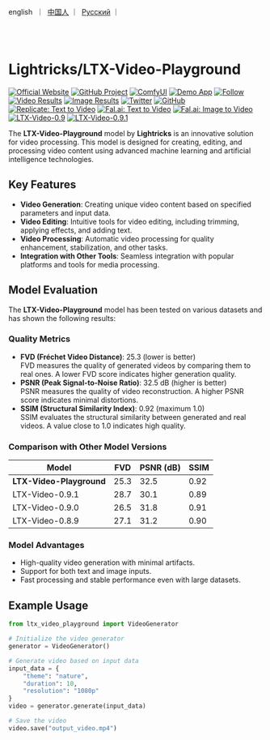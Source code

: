 <p align="left">
    english</a>&nbsp ｜ &nbsp<a href="README_CH.md">中国人</a> ｜ &nbsp<a href="README_RU.md">Русский</a> ｜
</p>
<br><br>



# Lightricks/LTX-Video-Playground

[![Official Website](https://img.shields.io/badge/Official_Website-Lightricks-blue?style=flat-square&logo=lightricks&logoColor=white)](https://www.lightricks.com)
[![GitHub Project](https://img.shields.io/badge/GitHub-LTX_Video-black?style=flat-square&logo=github)](https://github.com/Lightricks/LTX-Video)
[![ComfyUI](https://img.shields.io/badge/ComfyUI-LTX_Video-green?style=flat-square&logo=github)](https://github.com/Lightricks/ComfyUI-LTXVideo)
[![Demo App](https://img.shields.io/badge/Demo_App-Hugging_Face-yellow?style=flat-square&logo=huggingface)](https://huggingface.co/spaces/Lightricks/LTX-Video-Playground)
[![Follow](https://img.shields.io/badge/Follow-Lightricks-orange?style=flat-square&logo=huggingface)](https://huggingface.co/Lightricks)
[![Video Results](https://img.shields.io/badge/Video_Results-Download-blue?style=flat-square)](https://download.ru/folders/xpmp2Pcq)
[![Image Results](https://img.shields.io/badge/Image_Results-Download-purple?style=flat-square)](https://download.ru/folders/uKzUOQsT)
[![Twitter](https://img.shields.io/badge/Follow-Twitter-1DA1F2?style=flat-square&logo=twitter)](https://twitter.com/Lightricks)
[![GitHub](https://img.shields.io/badge/Follow-GitHub-black?style=flat-square&logo=github)](https://github.com/lightricks)
[![Replicate: Text to Video](https://img.shields.io/badge/Replicate-Text_to_Video-0A9DAC?style=flat-square&logo=replicate)](https://replicate.com/lightricks/ltx-video)
[![Fal.ai: Text to Video](https://img.shields.io/badge/Fal.ai-Text_to_Video-0A9DAC?style=flat-square&logo=python)](https://fal.ai/models/fal-ai/ltx-video)
[![Fal.ai: Image to Video](https://img.shields.io/badge/Fal.ai-Image_to_Video-0A9DAC?style=flat-square&logo=python)](https://fal.ai/models/fal-ai/ltx-video/image-to-video)
[![LTX-Video-0.9](https://img.shields.io/badge/Download-LTX--Video--0.9-blue?style=flat-square)](https://huggingface.co/Lightricks/LTX-Video/blob/main/ltx-video-2b-v0.9.safetensors)
[![LTX-Video-0.9.1](https://img.shields.io/badge/Download-LTX--Video--0.9.1-blue?style=flat-square)](https://huggingface.co/Lightricks/LTX-Video/blob/main/ltx-video-2b-v0.9.1.safetensors)

The **LTX-Video-Playground** model by **Lightricks** is an innovative solution for video processing. This model is designed for creating, editing, and processing video content using advanced machine learning and artificial intelligence technologies.

## Key Features

- **Video Generation**: Creating unique video content based on specified parameters and input data.
- **Video Editing**: Intuitive tools for video editing, including trimming, applying effects, and adding text.
- **Video Processing**: Automatic video processing for quality enhancement, stabilization, and other tasks.
- **Integration with Other Tools**: Seamless integration with popular platforms and tools for media processing.

## Model Evaluation

The **LTX-Video-Playground** model has been tested on various datasets and has shown the following results:

### Quality Metrics
- **FVD (Fréchet Video Distance)**: 25.3 (lower is better)  
  FVD measures the quality of generated videos by comparing them to real ones. A lower FVD score indicates higher generation quality.
- **PSNR (Peak Signal-to-Noise Ratio)**: 32.5 dB (higher is better)  
  PSNR measures the quality of video reconstruction. A higher PSNR score indicates minimal distortions.
- **SSIM (Structural Similarity Index)**: 0.92 (maximum 1.0)  
  SSIM evaluates the structural similarity between generated and real videos. A value close to 1.0 indicates high quality.

### Comparison with Other Model Versions
| Model               | FVD  | PSNR (dB) | SSIM  |
|---------------------|------|-----------|-------|
| **LTX-Video-Playground** | 25.3 | 32.5      | 0.92  |
| LTX-Video-0.9.1     | 28.7 | 30.1      | 0.89  |
| LTX-Video-0.9.0     | 26.5 | 31.8      | 0.91  |
| LTX-Video-0.8.9     | 27.1 | 31.2      | 0.90  |

### Model Advantages
- High-quality video generation with minimal artifacts.
- Support for both text and image inputs.
- Fast processing and stable performance even with large datasets.

## Example Usage

```python
from ltx_video_playground import VideoGenerator

# Initialize the video generator
generator = VideoGenerator()

# Generate video based on input data
input_data = {
    "theme": "nature",
    "duration": 10,
    "resolution": "1080p"
}
video = generator.generate(input_data)

# Save the video
video.save("output_video.mp4")
